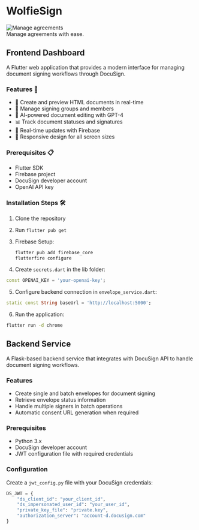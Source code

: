 # WolfieSign

<img src="https://i.imgur.com/TOdz9Oz.gif" alt="Manage agreements" style="max-width: 70%; height: auto;"><br>
      Manage agreements with ease.

## Frontend Dashboard


A Flutter web application that provides a modern interface for managing document signing workflows through DocuSign.

### Features 🚀

- 📝 Create and preview HTML documents in real-time
- 👥 Manage signing groups and members
- 🤖 AI-powered document editing with GPT-4
- 📊 Track document statuses and signatures
- 🔄 Real-time updates with Firebase
- 🎨 Responsive design for all screen sizes

### Prerequisites 📋

- Flutter SDK
- Firebase project
- DocuSign developer account
- OpenAI API key

### Installation Steps 🛠️

1. Clone the repository
2. Run `flutter pub get`

3. Firebase Setup:
   ```bash
   flutter pub add firebase_core
   flutterfire configure
4. Create `secrets.dart` in the lib folder:

```dart
const OPENAI_KEY = 'your-openai-key';
```

5. Configure backend connection in `envelope_service.dart`:

```dart
static const String baseUrl = 'http://localhost:5000';

```

6. Run the application:

```bash
flutter run -d chrome
```

## Backend Service

A Flask-based backend service that integrates with DocuSign API to handle document signing workflows.

### Features

- Create single and batch envelopes for document signing
- Retrieve envelope status information
- Handle multiple signers in batch operations
- Automatic consent URL generation when required

### Prerequisites

- Python 3.x
- DocuSign developer account
- JWT configuration file with required credentials

### Configuration

Create a `jwt_config.py` file with your DocuSign credentials:
```python
DS_JWT = {
    "ds_client_id": "your_client_id",
    "ds_impersonated_user_id": "your_user_id", 
    "private_key_file": "private.key",
    "authorization_server": "account-d.docusign.com"
}